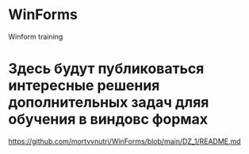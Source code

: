 # WinForms
 Winform training
# Здесь будут публиковаться интересные решения дополнительных задач дляя обучения в виндовс формах
https://github.com/mortvvnutri/WinForms/blob/main/DZ_1/README.md
